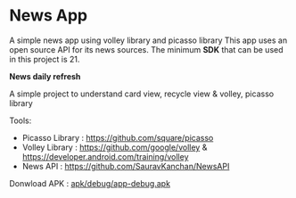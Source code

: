 # News App

A simple news app using volley library and picasso library 
This app uses an open source API for its news sources. 
The minimum **SDK** that can be used in this project is 21.

**News daily refresh**

A simple project to understand card view, recycle view & volley, picasso library


Tools:

- Picasso Library : https://github.com/square/picasso
- Volley Library : https://github.com/google/volley & https://developer.android.com/training/volley
- News API : https://github.com/SauravKanchan/NewsAPI



Donwload APK : [apk/debug/app-debug.apk](https://github.com/Mehranalam/NewsApp/blob/main/apk/debug/app-debug.apk)

